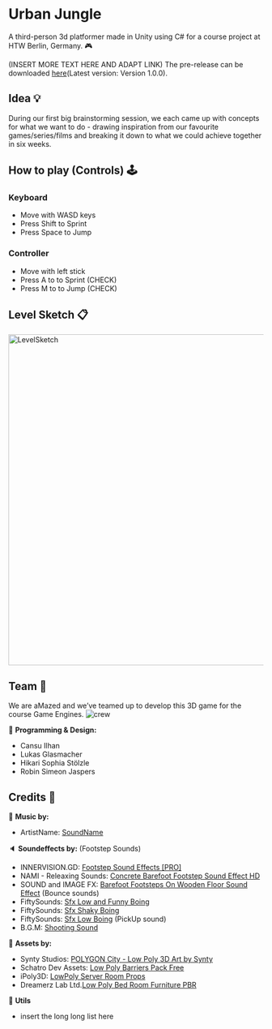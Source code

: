 # Urban Jungle
A third-person 3d platformer made in Unity using C# for a course project at HTW Berlin, Germany. :video_game:

(INSERT MORE TEXT HERE AND ADAPT LINK)
The pre-release can be downloaded [here](https://github.com/shirokonto/UrbanJungle/blob/main/README.md)(Latest version: Version 1.0.0).

## Idea :bulb:
During our first big brainstorming session, we each came up with concepts for what we want to do - drawing inspiration from our favourite games/series/films and breaking it down to what we could achieve together in six weeks. 

## How to play (Controls) :joystick: 
### Keyboard
* Move with WASD keys
* Press Shift to Sprint
* Press Space to Jump

### Controller
* Move with left stick
* Press A to to Sprint (CHECK)
* Press M to to Jump (CHECK)

## Level Sketch :clipboard:
<img width="653" alt="LevelSketch" src="https://user-images.githubusercontent.com/57158200/151640875-69ae39d2-ed8c-4d47-90ad-ba74574af82e.jpeg">


## Team :busts_in_silhouette:

We are aMazed and we’ve teamed up to develop this 3D game for the course Game Engines.
![crew](https://user-images.githubusercontent.com/57158200/145291622-66e7eb9e-e5c7-43a8-91e0-eb666a80f1e5.png)

:page_facing_up: **Programming & Design:** 

* Cansu Ilhan
* Lukas Glasmacher
* Hikari Sophia Stölzle 
* Robin Simeon Jaspers

## Credits :bow:
:musical_note: **Music by:**
* ArtistName: [SoundName](https://github.com/shirokonto/UrbanJungle/blob/main/README.md)

:speaker: **Soundeffects by:**
(Footstep Sounds)
* INNERVISION.GD: [Footstep Sound Effects [PRO]](https://assetstore.unity.com/packages/audio/sound-fx/footstep-sound-effects-pro-169177)
* NAMI - Releaxing Sounds: [Concrete Barefoot Footstep Sound Effect HD](https://www.youtube.com/watch?v=j0LFN7VbPzo)
* SOUND and IMAGE FX: [Barefoot Footsteps On Wooden Floor Sound Effect](https://www.youtube.com/watch?v=9o28LeSeImM)
(Bounce sounds)
* FiftySounds: [Sfx Low and Funny Boing](https://www.fiftysounds.com/royalty-free-music/sfx-boing11.html)
* FiftySounds: [Sfx Shaky Boing](https://www.fiftysounds.com/royalty-free-music/sfx-boing10.html)
* FiftySounds: [Sfx Low Boing](https://www.fiftysounds.com/royalty-free-music/sfx-boing8.html)
(PickUp sound)
* B.G.M: [Shooting Sound](https://assetstore.unity.com/packages/audio/sound-fx/shooting-sound-177096)

:space_invader: **Assets by:**
* Synty Studios: [POLYGON City - Low Poly 3D Art by Synty](https://assetstore.unity.com/packages/3d/environments/urban/polygon-city-low-poly-3d-art-by-synty-95214)
* Schatro Dev Assets: [Low Poly Barriers Pack Free](https://assetstore.unity.com/packages/3d/props/exterior/low-poly-barriers-pack-free-201810)
* iPoly3D: [LowPoly Server Room Props](https://assetstore.unity.com/packages/3d/environments/lowpoly-server-room-props-197268)
* Dreamerz Lab Ltd.[Low Poly Bed Room Furniture PBR](https://assetstore.unity.com/packages/3d/props/furniture/low-poly-bed-room-furniture-pbr-133977)

:wrench: **Utils**
* insert the long long list here

